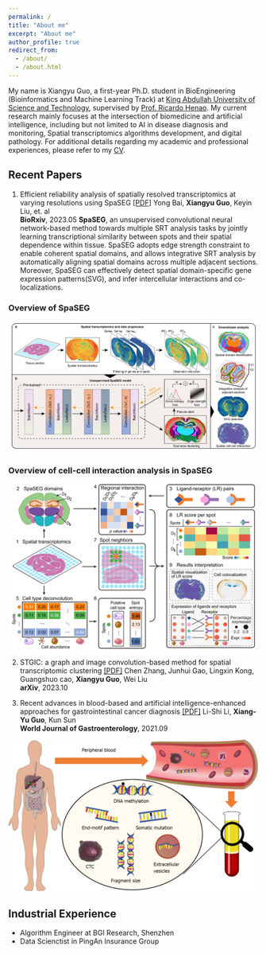 ```yaml
---
permalink: /
title: "About me"
excerpt: "About me"
author_profile: true
redirect_from: 
  - /about/
  - /about.html
---
```


My name is Xiangyu Guo, a first-year Ph.D. student in BioEngineering (Bioinformatics and Machine Learning Track) at [King Abdullah University of Science and Technology](https://www.kaust.edu.sa/en), supervised by [Prof. Ricardo Henao](https://scholar.google.com/citations?user=p_mm4-YAAAAJ&hl=en). My current research mainly focuses at the intersection of biomedicine and artificial intelligence, including but not limited to AI in disease diagnosis and monitoring, Spatial transcriptomics algorithms development, and digital pathology. For additional details regarding my academic and professional experiences, please refer to my [CV](../files/CV-KAUST-2023.pdf).


## Recent Papers
1. Efficient reliability analysis of spatially resolved transcriptomics at varying resolutions using SpaSEG [[PDF]](https://www.biorxiv.org/content/10.1101/2022.11.16.516728v2.full.pdf) Yong Bai, **Xiangyu Guo**, Keyin Liu, et. al <br /> **BioRxiv**, 2023.05
**SpaSEG**, an unsupervised convolutional neural network-based method towards multiple SRT analysis tasks by jointly learning transcriptional similarity between spots and their spatial dependence within tissue. SpaSEG adopts edge strength constraint to enable coherent spatial domains, and allows integrative SRT analysis by automatically aligning spatial domains across multiple adjacent sections. Moreover, SpaSEG can effectively detect spatial domain-specific gene expression patterns(SVG), and infer intercellular interactions and co-localizations.

### Overview of SpaSEG
![image text](../images/SpaSEG_main_figure1.jpg "overview of SpaSEG")

### Overview of cell-cell interaction analysis in SpaSEG
![image text](../images/SpaSEG_cci.jpg "overview of CCI")
<!-- <div align="left">
<img src=../images/SpaSEG_cci.jpg width=60% />
</div> -->

2. STGIC: a graph and image convolution-based method for spatial transcriptomic clustering [[PDF]](https://arxiv.org/pdf/2303.10657.pdf) Chen Zhang, Junhui Gao, Lingxin Kong, Guangshuo cao, **Xiangyu Guo**, Wei Liu  <br /> **arXiv**, 2023.10

3. Recent advances in blood-based and artificial intelligence-enhanced approaches for gastrointestinal cancer diagnosis [[PDF]](https://www.ncbi.nlm.nih.gov/pmc/articles/PMC8473600/pdf/WJG-27-5666.pdf) Li-Shi Li, **Xiang-Yu Guo**, Kun Sun <br /> **World Journal of Gastroenterology**, 2021.09

![image text](../images/WJG.png "overview of review")


## Industrial Experience

- Algorithm Engineer at BGI Research, Shenzhen
- Data Scienctist in PingAn Insurance Group